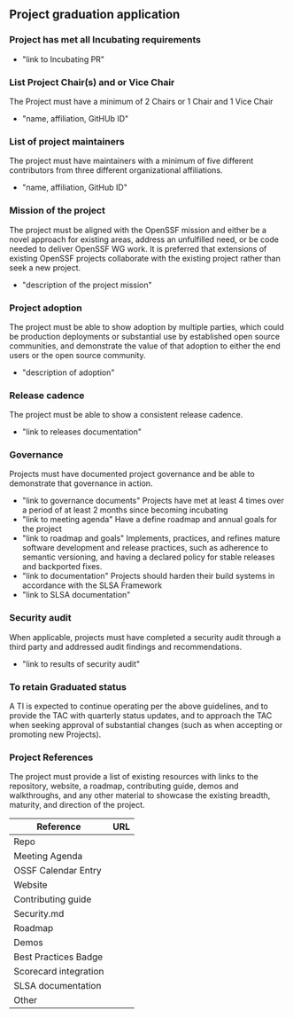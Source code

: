 ## Project graduation application

### Project has met all Incubating requirements
  * "link to Incubating PR"

### List Project Chair(s) and or Vice Chair
The Project must have a minimum of 2 Chairs or 1 Chair and 1 Vice Chair 

  * "name, affiliation, GitHUb ID"

### List of project maintainers
The project must have maintainers with a minimum of five different contributors from three different organizational affiliations.
  * "name, affiliation, GitHub ID"

### Mission of the project
The project must be aligned with the OpenSSF mission and either be a novel approach for existing areas, address an unfulfilled need, or be code needed to deliver OpenSSF WG work. It is preferred that extensions of existing OpenSSF projects collaborate with the existing project rather than seek a new project.
  * "description of the project mission"

### Project adoption
The project must be able to show adoption by multiple parties, which could be production deployments or substantial use by established open source communities, and demonstrate the value of that adoption to either the end users or the open source community.
  * "description of adoption"

### Release cadence
The project must be able to show a consistent release cadence.
  * "link to releases documentation"

### Governance
Projects must have documented project governance and be able to demonstrate that governance in action.
  * "link to governance documents"
Projects have met at least 4 times over a period of at least 2 months since becoming incubating
  * "link to meeting agenda"
Have a define roadmap and annual goals for the project
  * "link to roadmap and goals"
Implements, practices, and refines mature software development and release practices, such as adherence to semantic versioning, and having a declared policy for stable releases and backported fixes.
  * "link to documentation"
Projects should harden their build systems in accordance with the SLSA Framework
  * "link to SLSA documentation"

### Security audit
When applicable, projects must have completed a security audit through a third party and addressed audit findings and recommendations.
  * "link to results of security audit"

### To retain Graduated status
A TI is expected to continue operating per the above guidelines, and to provide the TAC with quarterly status updates, and to approach the TAC when seeking approval of substantial changes (such as when accepting or promoting new Projects).

### Project References
The project must provide a list of existing resources with links to the repository, website, a roadmap, contributing guide, demos and walkthroughs, and any other material to showcase the existing breadth, maturity, and direction of the project.

 Reference              | URL |
|-----------------------|-----|
| Repo                  |     |
| Meeting Agenda        |     |
| OSSF Calendar Entry   |     |
| Website               |     |
| Contributing guide    |     |
| Security.md           |     |
| Roadmap               |     |
| Demos                 |     |
| Best Practices Badge  |     |
| Scorecard integration |     |
| SLSA documentation    |     |
| Other                 |     |
